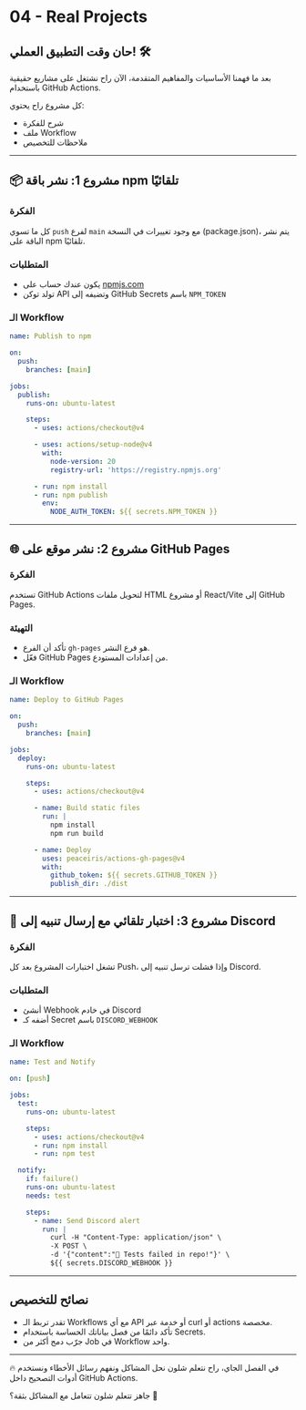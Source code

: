 # 04 - Real Projects

## حان وقت التطبيق العملي! 🛠️

بعد ما فهمنا الأساسيات والمفاهيم المتقدمة، الآن راح نشتغل على مشاريع حقيقية باستخدام GitHub Actions.

كل مشروع راح يحتوي:
- شرح للفكرة
- ملف Workflow
- ملاحظات للتخصيص

---

## 📦 مشروع 1: نشر باقة npm تلقائيًا

### الفكرة
كل ما تسوي `push` لفرع `main` مع وجود تغييرات في النسخة (package.json)، يتم نشر الباقة على npm تلقائيًا.

### المتطلبات
- يكون عندك حساب على [npmjs.com](https://www.npmjs.com)
- تولد توكن API وتضيفه إلى GitHub Secrets باسم `NPM_TOKEN`

### الـ Workflow

```yaml
name: Publish to npm

on:
  push:
    branches: [main]

jobs:
  publish:
    runs-on: ubuntu-latest

    steps:
      - uses: actions/checkout@v4

      - uses: actions/setup-node@v4
        with:
          node-version: 20
          registry-url: 'https://registry.npmjs.org'

      - run: npm install
      - run: npm publish
        env:
          NODE_AUTH_TOKEN: ${{ secrets.NPM_TOKEN }}
```

---

## 🌐 مشروع 2: نشر موقع على GitHub Pages

### الفكرة
تستخدم GitHub Actions لتحويل ملفات HTML أو مشروع React/Vite إلى GitHub Pages.

### التهيئة
- تأكد أن الفرع `gh-pages` هو فرع النشر.
- فعّل GitHub Pages من إعدادات المستودع.

### الـ Workflow

```yaml
name: Deploy to GitHub Pages

on:
  push:
    branches: [main]

jobs:
  deploy:
    runs-on: ubuntu-latest

    steps:
      - uses: actions/checkout@v4

      - name: Build static files
        run: |
          npm install
          npm run build

      - name: Deploy
        uses: peaceiris/actions-gh-pages@v4
        with:
          github_token: ${{ secrets.GITHUB_TOKEN }}
          publish_dir: ./dist
```

---

## 🧪 مشروع 3: اختبار تلقائي مع إرسال تنبيه إلى Discord

### الفكرة
تشغل اختبارات المشروع بعد كل Push، وإذا فشلت ترسل تنبيه إلى Discord.

### المتطلبات
- أنشئ Webhook في خادم Discord
- أضفه كـ Secret باسم `DISCORD_WEBHOOK`

### الـ Workflow

```yaml
name: Test and Notify

on: [push]

jobs:
  test:
    runs-on: ubuntu-latest

    steps:
      - uses: actions/checkout@v4
      - run: npm install
      - run: npm test

  notify:
    if: failure()
    runs-on: ubuntu-latest
    needs: test

    steps:
      - name: Send Discord alert
        run: |
          curl -H "Content-Type: application/json" \
          -X POST \
          -d '{"content":"🚨 Tests failed in repo!"}' \
          ${{ secrets.DISCORD_WEBHOOK }}
```

---

## نصائح للتخصيص

- تقدر تربط الـ Workflows مع أي API أو خدمة عبر curl أو actions مخصصة.
- تأكد دائمًا من فصل بياناتك الحساسة باستخدام Secrets.
- جرّب دمج أكثر من Job في Workflow واحد.

---

🔥 في الفصل الجاي، راح نتعلم شلون نحل المشاكل ونفهم رسائل الأخطاء ونستخدم أدوات التصحيح داخل GitHub Actions.

جاهز تتعلم شلون تتعامل مع المشاكل بثقة؟ 🧠
